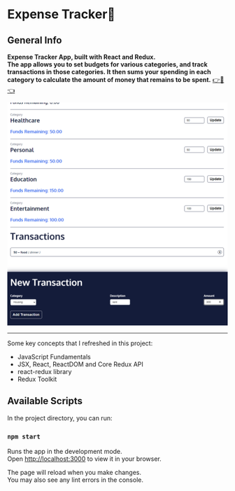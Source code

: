 # Expense Tracker💸

## General Info
**Expense Tracker App, built with React and Redux.<br/>
The app allows you to set budgets for various categories, and track transactions in those categories. It then sums your spending in each category to calculate the amount of money that remains to be spent.** 
<a href="https://expense-tracker-37.netlify.app/" target="_blank" >👉🎯👈</a>

![](./screencast/overview.png)
***

Some key concepts that I refreshed in this project:
* JavaScript Fundamentals
* JSX, React, ReactDOM and Core Redux API
* react-redux library
* Redux Toolkit

## Available Scripts

In the project directory, you can run:

### `npm start`

Runs the app in the development mode.\
Open [http://localhost:3000](http://localhost:3000) to view it in your browser.

The page will reload when you make changes.\
You may also see any lint errors in the console.
